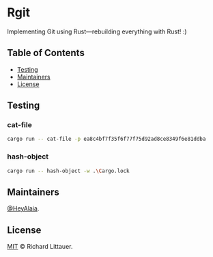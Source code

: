 # Rgit

Implementing Git using Rust—rebuilding everything with Rust! :)

## Table of Contents

- [Testing](#testing)
- [Maintainers](#maintainers)
- [License](#license)

## Testing

### cat-file
```bash
cargo run -- cat-file -p ea8c4bf7f35f6f77f75d92ad8ce8349f6e81ddba
```

### hash-object
```bash
cargo run -- hash-object -w .\Cargo.lock
```

## Maintainers

[@HeyAlaia](https://github.com/HeyAlaia).

## License

[MIT](LICENSE) © Richard Littauer.